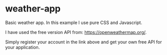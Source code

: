 # weather-app

Basic weather app. In this example I use pure CSS and Javascript.

I have used the free version API from: https://openweathermap.org/. 

Simply register your account in the link above and get your own free API for your application.
